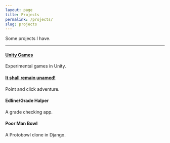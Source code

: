 ```yaml
---
layout: page
title: Projects
permalink: /projects/
slug: projects
---
```


Some projects I have.

---

#### [Unity Games](https://treechicken.itch.io/)
Experimental games in Unity.

#### [It shall remain unamed!](https://github.com/IsolationStudios/CAC-2017)
Point and click adventure.

#### Edline/Grade Halper
A grade checking app.

#### Poor Man Bowl
A Protobowl clone in Django.